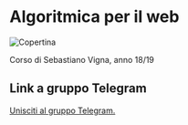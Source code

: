 # Algoritmica per il web

![Copertina](https://github.com/LucaCappelletti94/various-notes/blob/master/Unimi/Metodi%20e%20Modelli%20per%20le%20decisioni/algoritmi-euristici.png?raw=true)

Corso di Sebastiano Vigna, anno 18/19

## Link a gruppo Telegram
[Unisciti al gruppo Telegram.](https://t.me/joinchat/CcGyME-oQIakCN4_NV28Pw)